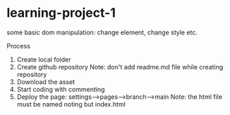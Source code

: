 # learning-project-1
some basic dom manipulation: change element, change style etc.

Process
1. Create local folder
2. Create github repository
    Note: don't add readme.md file while creating repository
3. Download the asset
4. Start coding with commenting
5. Deploy the page: settings-->pages-->branch-->main
    Note: the html file must be named noting but index.html
